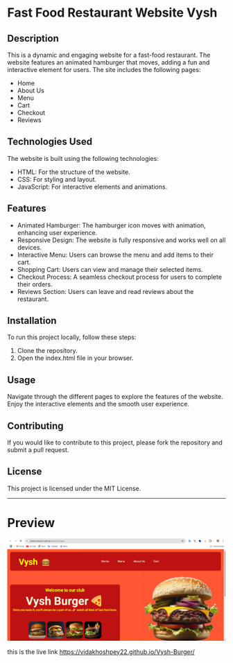 # Fast Food Restaurant Website Vysh

## Description
This is a dynamic and engaging website for a fast-food restaurant. The website features an animated hamburger that moves, adding a fun and interactive element for users. The site includes the following pages:
- Home
- About Us
- Menu
- Cart
- Checkout
- Reviews

## Technologies Used
The website is built using the following technologies:
- HTML: For the structure of the website.
- CSS: For styling and layout.
- JavaScript: For interactive elements and animations.

## Features
- Animated Hamburger: The hamburger icon moves with animation, enhancing user experience.
- Responsive Design: The website is fully responsive and works well on all devices.
- Interactive Menu: Users can browse the menu and add items to their cart.
- Shopping Cart: Users can view and manage their selected items.
- Checkout Process: A seamless checkout process for users to complete their orders.
- Reviews Section: Users can leave and read reviews about the restaurant.

## Installation
To run this project locally, follow these steps:
1. Clone the repository.
2. Open the index.html file in your browser.

## Usage
Navigate through the different pages to explore the features of the website. Enjoy the interactive elements and the smooth user experience.

## Contributing
If you would like to contribute to this project, please fork the repository and submit a pull request.

## License
This project is licensed under the MIT License.

---
# Preview
![alt text](https://github.com/VIDAKHOSHPEY22/Vysh-Burger/blob/main/Screenshot%202024-12-26%20211257.png)

this is the live link https://vidakhoshpey22.github.io/Vysh-Burger/

